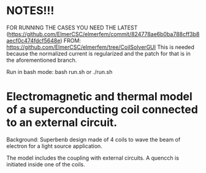 # NOTES!!!

FOR RUNNING THE CASES YOU NEED THE LATEST (https://github.com/ElmerCSC/elmerfem/commit/824778ae6b0ba788cff3b8aecf0c474fdcf5648e) FROM: https://github.com/ElmerCSC/elmerfem/tree/CoilSolverGUI 
This is needed because the normalized current is regularized and the patch for that is in the aforementioned branch.

Run in bash mode: bash run.sh or ./run.sh

# Electromagnetic and thermal model of a superconducting coil connected to an external circuit.

Background: Superbenb design made of 4 coils to wave the beam of electron for a light source application.

The model includes the coupling with external circuits. A quencch is initiated inside one of the coils.
